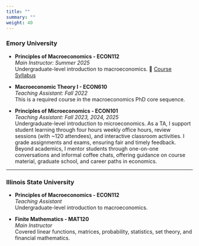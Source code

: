```yaml
---
title: ""
summary: ""
weight: 40
---
```


### Emory University

- **Principles of Macroeconomics - ECON112**  
  *Main Instructor: Summer 2025*  
  Undergraduate-level introduction to macroeconomics. 📄 [Course Syllabus](/uploads/Economics%20112%20Syllabus.pdf)

- **Macroeconomic Theory I - ECON610**  
  *Teaching Assistant: Fall 2022*  
  This is a required course in the macroeconomics PhD core sequence.

- **Principles of Microeconomics - ECON101**  
  *Teaching Assistant: Fall 2023, 2024, 2025*  
   Undergraduate-level introduction to microeconomics. As a TA, I support student learning through four hours weekly office hours, review sessions (with ~120 attendees), and interactive classroom activities. I grade assignments and exams, ensuring fair and timely feedback. Beyond academics, I mentor students through one-on-one conversations and informal coffee chats, offering guidance on course material, graduate school, and career paths in economics.

---

### Illinois State University

- **Principles of Macroeconomics - ECON112**  
  *Teaching Assistant*  
  Undergraduate-level introduction to macroeconomics.

- **Finite Mathematics - MAT120**  
  *Main Instructor*  
  Covered linear functions, matrices, probability, statistics, set theory, and financial mathematics.
